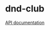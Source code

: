 # dnd-club

[API documentation](https://documenter.getpostman.com/view/3287030/spellbookapi/7EHaWnb#8db93ba8-c28f-558b-264e-99e54413c888)  

